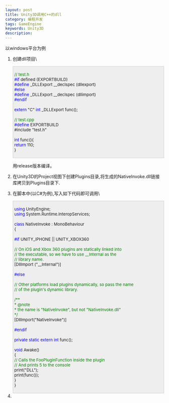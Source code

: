 ```yaml
---
layout: post
title: Unity3D调用C++的dll
category: 编程开发
tags: GameEngine
keywords: Unity3D
description: 
---
```


以windows平台为例

1.  创建dll项目\
    <div
    style="border-right:#cccccc 1px solid;padding-right:5px;border-top:#cccccc 1px solid;padding-left:4px;font-size:13px;padding-bottom:4px;border-left:#cccccc 1px solid;width:98%;word-break:break-all;padding-top:4px;border-bottom:#cccccc 1px solid;background-color:#eeeeee;">

    <span style="color:#008000;">//</span><span
    style="color:#008000;"> test.h</span><span style="color:#008000;">\
     </span><span
    style="color:#0000ff;">\#if</span> defined (EXPORTBUILD)\
     <span
    style="color:#0000ff;">\#define</span> \_DLLExport \_\_declspec (dllexport)\
     <span style="color:#0000ff;">\#else</span>\
     <span
    style="color:#0000ff;">\#define</span> \_DLLExport \_\_declspec (dllimport)\
     <span style="color:#0000ff;">\#endif</span>\
    \
     <span style="color:#0000ff;">extern</span> "C" <span
    style="color:#0000ff;">int</span> \_DLLExport  func();\
    \
     <span style="color:#008000;">//</span><span
    style="color:#008000;"> test.cpp</span><span
    style="color:#008000;">\
     </span><span style="color:#0000ff;">\#define</span> EXPORTBUILD\
     \#include "test.h"\
    \
     <span style="color:#0000ff;">int</span> func(){\
         <span style="color:#0000ff;">return</span> 110;\
     }

    </div>

    用release版本编译。
2.  在Unity3D的Project视图下创建Plugins目录,将生成的NativeInvoke.dll链接库拷贝到Plugins目录下.
3.  在脚本中(以C\#为例),写入如下代码即可调用\
    <div
    style="border-right:#cccccc 1px solid;padding-right:5px;border-top:#cccccc 1px solid;padding-left:4px;font-size:13px;padding-bottom:4px;border-left:#cccccc 1px solid;width:98%;word-break:break-all;padding-top:4px;border-bottom:#cccccc 1px solid;background-color:#eeeeee;">

    <span style="color:#0000ff;">using</span> UnityEngine;\
     <span
    style="color:#0000ff;">using</span> System.Runtime.InteropServices;\
    \
     <span
    style="color:#0000ff;">class</span> NativeInvoke : MonoBehaviour\
     {\
    \
     <span
    style="color:#0000ff;">\#if</span> UNITY\_IPHONE || UNITY\_XBOX360\
    \
        <span style="color:#008000;">//</span><span
    style="color:#008000;"> On iOS and Xbox 360 plugins are statically linked into\
        </span><span style="color:#008000;">//</span><span
    style="color:#008000;"> the executable, so we have to use \_\_Internal as the\
        </span><span style="color:#008000;">//</span><span
    style="color:#008000;"> library name.</span><span
    style="color:#008000;">\
     </span>   [DllImport ("\_\_Internal")]\
    \
     <span style="color:#0000ff;">\#else</span>\
    \
         <span style="color:#008000;">//</span><span
    style="color:#008000;"> Other platforms load plugins dynamically, so pass the name\
         </span><span style="color:#008000;">//</span><span
    style="color:#008000;"> of the plugin's dynamic library.</span><span
    style="color:#008000;">\
     </span>\
         <span style="color:#008000;">/\*</span><span
    style="color:#008000;">\*\
          \* @note\
          \*      the name is "NativeInvoke", but not "NativeInvoke.dll"\
          </span><span style="color:#008000;">\*/</span>\
         [DllImport("NativeInvoke")]\
    \
     <span style="color:#0000ff;">\#endif</span>\
    \
         <span style="color:#0000ff;">private</span> <span
    style="color:#0000ff;">static</span> <span
    style="color:#0000ff;">extern</span> <span
    style="color:#0000ff;">int</span> func();\
    \
         <span style="color:#0000ff;">void</span> Awake()\
         {\
             <span style="color:#008000;">//</span><span
    style="color:#008000;"> Calls the FooPluginFunction inside the plugin\
             </span><span style="color:#008000;">//</span><span
    style="color:#008000;"> And prints 5 to the console</span><span
    style="color:#008000;">\
     </span>        print("DLL");\
             print(func());\
         }\
     }

    </div>

4.  






